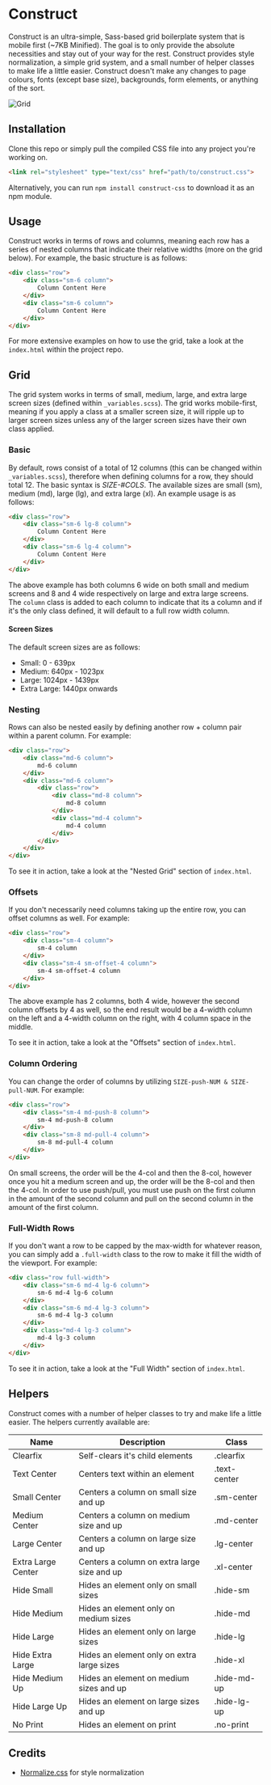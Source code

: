 # Construct

Construct is an ultra-simple, Sass-based grid boilerplate system that is mobile first (~7KB Minified). The goal is to only provide the absolute necessities and stay out of your way for the rest. Construct provides style normalization, a simple grid system, and a small number of helper classes to make life a little easier. Construct doesn't make any changes to page colours, fonts (except base size), backgrounds, form elements, or anything of the sort.

![Grid](https://user-images.githubusercontent.com/9112801/27518314-f93f9760-59aa-11e7-9cb1-12cee2b6e41b.png)

## Installation

Clone this repo or simply pull the compiled CSS file into any project you're working on.

```html
<link rel="stylesheet" type="text/css" href="path/to/construct.css">
```

Alternatively, you can run ```npm install construct-css``` to download it as an npm module.

## Usage

Construct works in terms of rows and columns, meaning each row has a series of nested columns that indicate their relative widths (more on the grid below). For example, the basic structure is as follows:

```html
<div class="row">
    <div class="sm-6 column">
        Column Content Here
    </div>
    <div class="sm-6 column">
        Column Content Here
    </div>
</div>
```

For more extensive examples on how to use the grid, take a look at the ```index.html``` within the project repo.

## Grid

The grid system works in terms of small, medium, large, and extra large screen sizes (defined within ```_variables.scss```). The grid works mobile-first, meaning if you apply a class at a smaller screen size, it will ripple up to larger screen sizes unless any of the larger screen sizes have their own class applied.

### Basic

By default, rows consist of a total of 12 columns (this can be changed within ```_variables.scss```), therefore when defining columns for a row, they should total 12. The basic syntax is *SIZE-#COLS*. The available sizes are small (sm), medium (md), large (lg), and extra large (xl). An example usage is as follows:

```html
<div class="row">
    <div class="sm-6 lg-8 column">
        Column Content Here
    </div>
    <div class="sm-6 lg-4 column">
        Column Content Here
    </div>
</div>
```

The above example has both columns 6 wide on both small and medium screens and 8 and 4 wide respectively on large and extra large screens. The ```column``` class is added to each column to indicate that its a column and if it's the only class defined, it will default to a full row width column.

#### Screen Sizes

The default screen sizes are as follows:
- Small: 0 - 639px
- Medium: 640px - 1023px
- Large: 1024px - 1439px
- Extra Large: 1440px onwards

### Nesting

Rows can also be nested easily by defining another row + column pair within a parent column. For example:

```html
<div class="row">
    <div class="md-6 column">
        md-6 column
    </div>
    <div class="md-6 column">
        <div class="row">
            <div class="md-8 column">
                md-8 column
            </div>
            <div class="md-4 column">
                md-4 column
            </div>
        </div>
    </div>
</div>
```

To see it in action, take a look at the "Nested Grid" section of ```index.html```.

### Offsets

If you don't necessarily need columns taking up the entire row, you can offset columns as well. For example:

```html
<div class="row">
    <div class="sm-4 column">
        sm-4 column
    </div>
    <div class="sm-4 sm-offset-4 column">
        sm-4 sm-offset-4 column
    </div>
</div>
```

The above example has 2 columns, both 4 wide, however the second column offsets by 4 as well, so the end result would be a 4-width column on the left and a 4-width column on the right, with 4 column space in the middle.

To see it in action, take a look at the "Offsets" section of ```index.html```.

### Column Ordering

You can change the order of columns by utilizing ```SIZE-push-NUM & SIZE-pull-NUM```. For example:

```html
<div class="row">
    <div class="sm-4 md-push-8 column">
        sm-4 md-push-8 column
    </div>
    <div class="sm-8 md-pull-4 column">
        sm-8 md-pull-4 column
    </div>
</div>
```

On small screens, the order will be the 4-col and then the 8-col, however once you hit a medium screen and up, the order will be the 8-col and then the 4-col. In order to use push/pull, you must use push on the first column in the amount of the second column and pull on the second column in the amount of the first column.

### Full-Width Rows

If you don't want a row to be capped by the max-width for whatever reason, you can simply add a ```.full-width``` class to the row to make it fill the width of the viewport. For example:

```html
<div class="row full-width">
    <div class="sm-6 md-4 lg-6 column">
        sm-6 md-4 lg-6 column
    </div>
    <div class="sm-6 md-4 lg-3 column">
        sm-6 md-4 lg-3 column
    </div>
    <div class="md-4 lg-3 column">
        md-4 lg-3 column
    </div>
</div>
```

To see it in action, take a look at the "Full Width" section of ```index.html```.

## Helpers

Construct comes with a number of helper classes to try and make life a little easier. The helpers currently available are:

| Name | Description | Class |
| ---- | ----------- | ----- |
| Clearfix | Self-clears it's child elements | .clearfix |
| Text Center | Centers text within an element | .text-center |
| Small Center | Centers a column on small size and up | .sm-center |
| Medium Center | Centers a column on medium size and up | .md-center |
| Large Center | Centers a column on large size and up | .lg-center |
| Extra Large Center | Centers a column on extra large size and up | .xl-center |
| Hide Small | Hides an element only on small sizes | .hide-sm |
| Hide Medium | Hides an element only on medium sizes | .hide-md |
| Hide Large | Hides an element only on large sizes | .hide-lg |
| Hide Extra Large | Hides an element only on extra large sizes | .hide-xl |
| Hide Medium Up | Hides an element on medium sizes and up | .hide-md-up |
| Hide Large Up | Hides an element on large sizes and up | .hide-lg-up |
| No Print | Hides an element on print | .no-print |

## Credits

- [Normalize.css](https://github.com/necolas/normalize.css/) for style normalization
